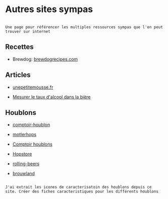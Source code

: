 # Autres sites sympas

```{note}

Une page pour référencer les multiples ressources sympas que l'on peut trouver sur internet

```

## Recettes

- Brewdog: [brewdogrecipes.com](https://brewdogrecipes.com/)

## Articles

- [unepetitemousse.fr](https://unepetitemousse.fr/)

- [Mesurer le taux d'alcool dans la bière](http://univers-biere.net/mesur_dens.php)

## Houblons

- [comptoir-houblon](https://www.comptoir-houblon.fr/13-houblon-nugget-alsace)

- [motlerhops](https://www.motlerhops.fr/products/saaz-cz)

- [Comptoir houblons](https://www.comptoir-houblon.fr/)

- [Hopstore](https://www.hopstore.fr/produit/perle-bio/)

- [rolling-beers](https://www.rolling-beers.fr/fr/en-pellets/3835-houblon-en-pellets-styrian-golding.html)

- [brouwland](https://brouwland.com/fr/houblons/2233-houblons-en-pellets-citra-100-g.html?_gl=1*1wqal8u*_up*MQ..*_ga*MTM4NTU0NTIxNy4xNzEzNjEwMzky*_ga_5K1VFKL5NR*MTcxMzYxMDM5MS4xLjAuMTcxMzYxMDM5MS4wLjAuMTA5OTU4NDM1Ng..&gclid=CjwKCAjwz42xBhB9EiwA48pT79ZbdRjdd2dHdvVjrwRqZDNaa2USAjvHDQuCCkpY1ClZ4QF8P_uwUxoCmwsQAvD_BwE#allSpecsTitle)

```{note}

J'ai extrait les icones de caracterisatoin des houblons depuis ce site. Créer des fiches caracteristiques pour les différents houblons

```